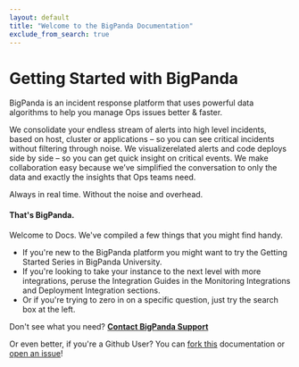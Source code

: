 ```yaml
---
layout: default
title: "Welcome to the BigPanda Documentation"
exclude_from_search: true
---
```


# Getting Started with BigPanda

BigPanda is an incident response platform that uses powerful data algorithms to help you manage Ops issues better & faster. 

We consolidate your endless stream of alerts into high level incidents, based on host, cluster or applications – so you can see critical incidents without filtering through noise. We visualizerelated alerts and code deploys side by side – so you can get quick insight on critical events. We make collaboration easy because we’ve simplified the conversation to only the data and exactly the insights that Ops teams need.

Always in real time. Without the noise and overhead. 

#### That's BigPanda.

Welcome to Docs. We've compiled a few things that you might find handy. 

* If you're new to the BigPanda platform you might want to try the Getting Started Series in BigPanda University.  
* If you're looking to take your instance to the next level with more integrations, peruse the Integration Guides in the Monitoring Integrations and Deployment Integration sections. 
* Or if you're trying to zero in on a specific question, just try the search box at the left.  

Don't see what you need? [**Contact BigPanda Support**](mailto:support@bigpanda.io?Subject=Contacting%20you%20regarding%20BigPanda)

Or even better, if you're a Github User? You can [fork this](https://github.com/bigpandaio/docs.bigpanda.io) documentation or [open an issue](https://github.com/bigpandaio/docs.bigpanda.io/issues/new)!
